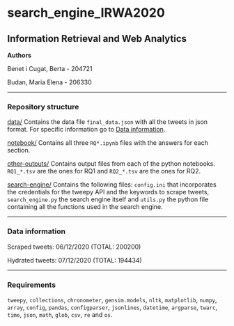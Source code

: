 # search_engine_IRWA2020
## Information Retrieval and Web Analytics
**Authors**

Benet i Cugat, Berta - 204721

Budan, Maria Elena - 206330

__________________________

### Repository structure

[data/](https://github.com/bertabenet/search_engine_IRWA2020/tree/main/data) Contains the data file `final_data.json` with all the tweets in json format. For specific information go to [Data information](#data-info).

[notebook/](https://github.com/bertabenet/search_engine_IRWA2020/tree/main/notebook) Contains all three `RQ*.ipynb` files with the answers for each section.

[other-outputs/](https://github.com/bertabenet/search_engine_IRWA2020/tree/main/other-outputs) Contains output files from each of the python notebooks. `RQ1_*.tsv` are the ones for RQ1 and `RQ2_*.tsv` are the ones for RQ2.

[search-engine/](https://github.com/bertabenet/search_engine_IRWA2020/tree/main/search-engine) Contains the following files: `config.ini` that incorporates the credentials for the tweepy API and the keywords to scrape tweets, `search_engine.py` the search engine itself and `utils.py` the python file containing all the functions used in the search engine.

__________________________

### <a name="data-info"></a> Data information


Scraped tweets: 06/12/2020 (TOTAL: 200200)

Hydrated tweets: 07/12/2020 (TOTAL: 194434)

__________________________

### Requirements
`tweepy`, `collections`, `chronometer`, `gensim.models`, `nltk`, `matplotlib`, `numpy`, `array`, `config`, `pandas`, `configparser`, `jsonlines`, `datetime`, `argparse`, `twarc`, `time`, `json`, `math`, `glob`, `csv`, `re` and `os`.
